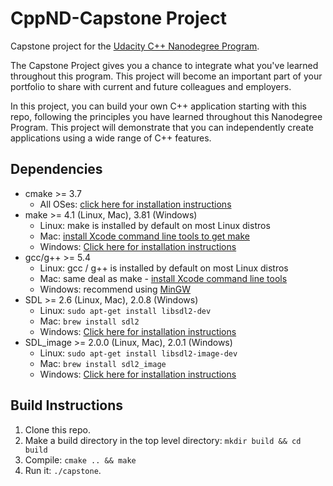 # CppND-Capstone Project

Capstone project for the [Udacity C++ Nanodegree Program](https://www.udacity.com/course/c-plus-plus-nanodegree--nd213).

The Capstone Project gives you a chance to integrate what you've learned throughout this program. This project will become an important part of your portfolio to share with current and future colleagues and employers.

In this project, you can build your own C++ application starting with this repo, following the principles you have learned throughout this Nanodegree Program. This project will demonstrate that you can independently create applications using a wide range of C++ features.

## Dependencies
* cmake >= 3.7
  * All OSes: [click here for installation instructions](https://cmake.org/install/)
* make >= 4.1 (Linux, Mac), 3.81 (Windows)
  * Linux: make is installed by default on most Linux distros
  * Mac: [install Xcode command line tools to get make](https://developer.apple.com/xcode/features/)
  * Windows: [Click here for installation instructions](http://gnuwin32.sourceforge.net/packages/make.htm)
* gcc/g++ >= 5.4
  * Linux: gcc / g++ is installed by default on most Linux distros
  * Mac: same deal as make - [install Xcode command line tools](https://developer.apple.com/xcode/features/)
  * Windows: recommend using [MinGW](http://www.mingw.org/)
* SDL >= 2.6 (Linux, Mac), 2.0.8 (Windows)
  * Linux: `sudo apt-get install libsdl2-dev`
  * Mac: `brew install sdl2`
  * Windows: [Click here for installation instructions](https://wiki.libsdl.org/Installation)
* SDL_image >= 2.0.0 (Linux, Mac), 2.0.1 (Windows)
  * Linux: `sudo apt-get install libsdl2-image-dev`
  * Mac: `brew install sdl2_image`
  * Windows: [Click here for installation instructions](https://www.libsdl.org/projects/SDL_image/)

## Build Instructions

1. Clone this repo.
2. Make a build directory in the top level directory: `mkdir build && cd build`
3. Compile: `cmake .. && make`
4. Run it: `./capstone`.